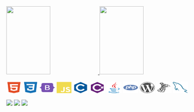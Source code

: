 <div>
  <a href="https://www.linkedin.com/in/gianluca-dias-de-micheli/" target="_blank">
  <img height="180em" width="48%" margin-left="4%" src="https://github-readme-stats.vercel.app/api?username=GianlucaDeMicheli&show_icons=true&theme=tokyonight&include_all_commits=true&count_private=true" target="_blank"/>
  <img height="180em" width="48%" src="https://github-readme-stats.vercel.app/api/top-langs/?username=GianlucaDeMicheli&layout=compact&langs_count=7&theme=tokyonight" target="_blank"/>
 </a>
</div>
<div style="display: inline_block"><br>
  <img align="center" alt="Html5" height="30" width="40" src="https://github.com/devicons/devicon/blob/master/icons/html5/html5-plain.svg">
  <img align="center" alt="CSS" height="30" width="40" src="https://github.com/devicons/devicon/blob/master/icons/css3/css3-plain.svg">
  <img align="center" alt="Bootstrap" height="30" width="40" src="https://github.com/devicons/devicon/blob/master/icons/bootstrap/bootstrap-plain.svg">
  <img align="center" alt="JavaScript" height="30" width="40" src="https://raw.githubusercontent.com/devicons/devicon/master/icons/javascript/javascript-plain.svg">
  <img align="center" alt="C" height="30" width="40" src="https://github.com/devicons/devicon/blob/master/icons/c/c-plain.svg">
  <img align="center" alt="C#" height="30" width="40" src="https://github.com/devicons/devicon/blob/master/icons/csharp/csharp-plain.svg">
  <img align="center" alt="Java" height="30" width="40" src="https://github.com/devicons/devicon/blob/master/icons/java/java-original.svg">
  <img align="center" alt="PHP" height="30" width="40" src="https://github.com/devicons/devicon/blob/master/icons/php/php-plain.svg">
  <img align="center" alt="WordPress" height="30" width="40" src="https://github.com/devicons/devicon/blob/master/icons/wordpress/wordpress-plain.svg">
  <img align="center" alt="SQL Server" height="30" width="40" src="https://github.com/devicons/devicon/blob/master/icons/microsoftsqlserver/microsoftsqlserver-plain.svg">
  <img align="center" alt="MySQL" height="30" width="40" src="https://github.com/devicons/devicon/blob/master/icons/mysql/mysql-plain.svg">
</div>
<br>
<div> 
  <a href="https://www.linkedin.com/in/gianluca-dias-de-micheli/" target="_blank"><img src="https://img.shields.io/badge/-LinkedIn-blue?style=for-the-badge&logo=linkedin&logoColor=white" target="_blank"></a> 
  <a href = "mailto:de.micheli.gianluca@gmail.com" margin-left="4px"><img src="https://img.shields.io/badge/-Gmail-red?style=for-the-badge&logo=gmail&logoColor=white" target="_blank"></a>
 <a href="https://www.figma.com/@gianluca_15" target="_blank"><img src="https://img.shields.io/badge/-Figma-blueviolet?style=for-the-badge&logo=figma&logoColor=white" target="_blank"></a>
</div>
